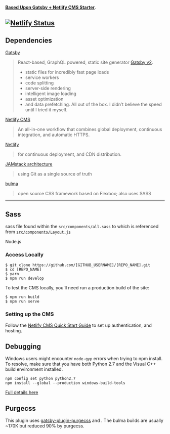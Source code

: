 **[Based Upon Gatsby + Netlify CMS Starter](https://gatsby-netlify-cms.netlify.com/)**.
  
[![Netlify Status](https://api.netlify.com/api/v1/badges/b654c94e-08a6-4b79-b443-7837581b1d8d/deploy-status)](https://app.netlify.com/sites/gatsby-starter-netlify-cms-ci/deploys)
------

## Dependencies 
[Gatsby](https://www.gatsbyjs.org/docs/)
> React-based, GraphQL powered, static site generator
> [Gatsby v2](https://www.gatsbyjs.org/blog/2018-09-17-gatsby-v2/).
> - static files for incredibly fast page loads
> - service workers
> - code splitting
> - server-side rendering
> - intelligent image loading
> - asset optimization
> - and data prefetching. All out of the box. I didn’t believe the speed until I tried it myself.

[Netlify CMS](https://www.netlifycms.org)
>	An all-in-one workflow that combines global deployment, continuous integration, and automatic HTTPS.

[Netlify](https://www.netlify.com) 
>for continuous deployment, and CDN distribution.

[JAMstack architecture](https://jamstack.org)
> using Git as a single source of truth

[bulma](https://bulma.io/)
> open source CSS framework based on Flexbox; also uses SASS  

------
## Sass
sass file found within the `src/components/all.sass` to which is referenced from [`src/components/Layout.js`](src/components/Layout.js)


Node.js



### Access Locally
```
$ git clone https://github.com/[GITHUB_USERNAME]/[REPO_NAME].git
$ cd [REPO_NAME]
$ yarn
$ npm run develop
```
To test the CMS locally, you'll need run a production build of the site:
```
$ npm run build
$ npm run serve
```

### Setting up the CMS
Follow the [Netlify CMS Quick Start Guide](https://www.netlifycms.org/docs/quick-start/#authentication) to set up authentication, and hosting.

## Debugging
Windows users might encounter ```node-gyp``` errors when trying to npm install.
To resolve, make sure that you have both Python 2.7 and the Visual C++ build environment installed.
```
npm config set python python2.7
npm install --global --production windows-build-tools
```

[Full details here](https://www.npmjs.com/package/node-gyp 'NPM node-gyp page')

## Purgecss
This plugin uses [gatsby-plugin-purgecss](https://www.gatsbyjs.org/packages/gatsby-plugin-purgecss/) and . The bulma builds are usually ~170K but reduced 90% by purgecss.

